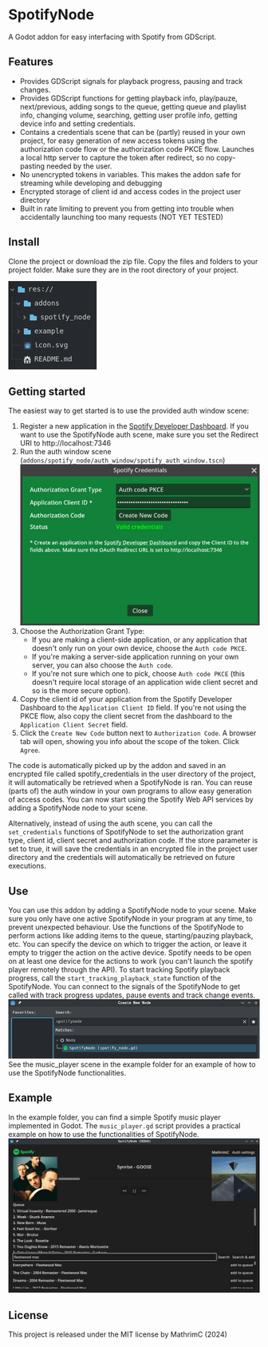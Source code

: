 # SpotifyNode
A Godot addon for easy interfacing with Spotify from GDScript. 

## Features
- Provides GDScript signals for playback progress, pausing and track changes.
- Provides GDScript functions for getting playback info, play/pauze, next/previous, adding songs to the queue, getting queue and playlist info, changing volume, searching, getting user profile info, getting device info and setting credentials.
- Contains a credentials scene that can be (partly) reused in your own project, for easy generation of new access tokens using the authorization code flow or the authorization code PKCE flow. Launches a local http server to capture the token after redirect, so no copy-pasting needed by the user.
- No unencrypted tokens in variables. This makes the addon safe for streaming while developing and debugging
- Encrypted storage of client id and access codes in the project user directory
- Built in rate limiting to prevent you from getting into trouble when accidentally launching too many requests (NOT YET TESTED)

## Install
Clone the project or download the zip file. Copy the files and folders to your project folder. Make sure they are in the root directory of your project.

![project_folder](./documentation/spotify_node_project_folder.png)

## Getting started
The easiest way to get started is to use the provided auth window scene:

1) Register a new application in the [Spotify Developer Dashboard](https://developer.spotify.com/dashboard). If you want to use the SpotifyNode auth scene, make sure you set the Redirect URI to http://localhost:7346
2) Run the auth window scene (`addons/spotify_node/auth_window/spotify_auth_window.tscn`)
![spotify_auth_window](./documentation/spotify_node_auth_window.png)
3) Choose the Authorization Grant Type:
    - If you are making a client-side application, or any application that doesn't only run on your own device, choose the `Auth code PKCE`.
    - If you're making a server-side application running on your own server, you can also choose the `Auth code`.
    - If you're not sure which one to pick, choose `Auth code PKCE` (this doesn't require local storage of an application wide client secret and so is the more secure option).
4) Copy the client id of your application from the Spotify Developer Dashboard to the `Application Client ID` field. If you're not using the PKCE flow, also copy the client secret from the dashboard to the `Application Client Secret` field.
5) Click the `Create New Code` button next to `Authorization Code`. A browser tab will open, showing you info about the scope of the token. Click `Agree`.

The code is automatically picked up by the addon and saved in an encrypted file called spotify_credentials in the user directory of the project, it will automatically be retrieved when a SpotifyNode is ran. You can reuse (parts of) the auth window in your own programs to allow easy generation of access codes.
You can now start using the Spotify Web API services by adding a SpotifyNode node to your scene.

Alternatively, instead of using the auth scene, you can call the `set_credentials` functions of SpotifyNode to set the authorization grant type, client id, client secret and authorization code. If the store parameter is set to true, it will save the credentials in an encrypted file in the project user directory and the credentials will automatically be retrieved on future executions.

## Use
You can use this addon by adding a SpotifyNode node to your scene. Make sure you only have one active SpotifyNode in your program at any time, to prevent unexpected behaviour.
Use the functions of the SpotifyNode to perform actions like adding items to the queue, starting/pauzing playback, etc. You can specify the device on which to trigger the action, or leave it empty to trigger the action on the active device. Spotify needs to be open on at least one device for the actions to work (you can't launch the spotify player remotely through the API).
To start tracking Spotify playback progress, call the `start_tracking_playback_state` function of the SpotifyNode. You can connect to the signals of the SpotifyNode to get called with track progress updates, pause events and track change events. 
![adding_spotifynode](./documentation/adding_spotifynode.png)
See the music_player scene in the example folder for an example of how to use the SpotifyNode functionalities.

## Example
In the example folder, you can find a simple Spotify music player implemented in Godot. The `music_player.gd` script provides a practical example on how to use the functionalities of SpotifyNode.
![spotify_node_example](./documentation/spotify_node_example.png)

## License
This project is released under the MIT license by MathrimC (2024)
